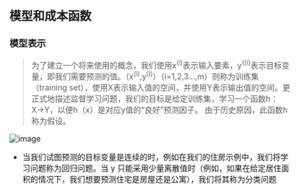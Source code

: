 ## 模型和成本函数
### 模型表示
> 为了建立一个将来使用的概念，我们使用x<sup>(i)</sup>表示输入要素，y<sup>((i)</sup>表示目标变量，即我们需要预测的值。（x<sup>(i)</sup>,y<sup>(i)</sup>）（i=1,2,3…,m）则称为训练集（training set），使用X表示输入值的空间，并使用Y表示输出值的空间。更正式地描述监督学习问题，我们的目标是给定训练集，学习一个函数h：X→Y，以便h（x）是对应y值的“良好”预测因子。 由于历史原因，此函数h称为假设。 

![image](https://user-images.githubusercontent.com/13389058/144162078-ed7ed3bd-e0be-40ee-bffc-cf464ccca493.png)
   

* 当我们试图预测的目标变量是连续的时，例如在我们的住房示例中，我们将学习问题称为回归问题。当 y 只能采用少量离散值时（例如，如果在给定居住面积的情况下，我们想要预测住宅是房屋还是公寓），我们将其称为分类问题

